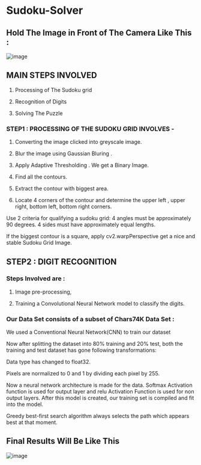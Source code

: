 # Sudoku-Solver
## Hold The Image in Front of The Camera Like This :
![image](https://user-images.githubusercontent.com/55214244/135301365-378b8899-6890-495f-b642-7d6dc77b9cf4.png)


## MAIN STEPS INVOLVED

1) Processing of The Sudoku grid

2) Recognition of Digits

3) Solving The Puzzle

### STEP1 : PROCESSING OF THE SUDOKU GRID INVOLVES -

1. Converting the image clicked into greyscale image.

2. Blur the image using Gaussian Bluring .

3. Apply Adaptive Thresholding . We get a Binary Image.

4. Find all the contours.

5. Extract the contour with biggest area.

6. Locate 4 corners of the contour and determine the upper left ,
upper right, bottom left, bottom right corners.

Use 2 criteria for qualifying a sudoku grid: 4 angles must be
approximately 90 degrees. 4 sides must have approximately equal
lengths.

If the biggest contour is a square, apply cv2.warpPerspective get
a nice and stable Sudoku Grid Image.

## STEP2 : DIGIT RECOGNITION

### Steps Involved are :

1) Image pre-processing,

2) Training a Convolutional Neural Network model to
classify the digits.
### Our Data Set consists of a subset of Chars74K Data Set :

We used a Conventional Neural Network(CNN) to train our dataset

Now after splitting the dataset into 80% training and 20% test, both the
training and test dataset has gone following transformations:

Data type has changed to float32.

Pixels are normalized to 0 and 1 by dividing each pixel by 255.

Now a neural network architecture is made for the data. Softmax
Activation function is used for output layer and relu Activation Function
is used for non output layers. After this model is created, our training set is
compiled and fit into the model.

Greedy best-first search algorithm always selects the path which
appears best at that moment.

## Final Results Will Be Like This
![image](https://user-images.githubusercontent.com/55214244/135299657-b9631f9a-b8ec-4a58-a5bd-cce933219d2b.png)
